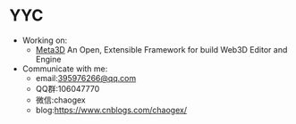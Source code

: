 # YYC

- Working on:
    - [Meta3D](https://github.com/Wonder-Technology/Meta3D) An Open, Extensible Framework for build Web3D Editor and Engine 
- Communicate with me: 
    - email:395976266@qq.com
    - QQ群:106047770
    - 微信:chaogex
    - blog:https://www.cnblogs.com/chaogex/
